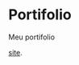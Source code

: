 # Portifolio
Meu portifolio



[site](https://raulms03.github.io/Portifolio/Port/views/index.html).
